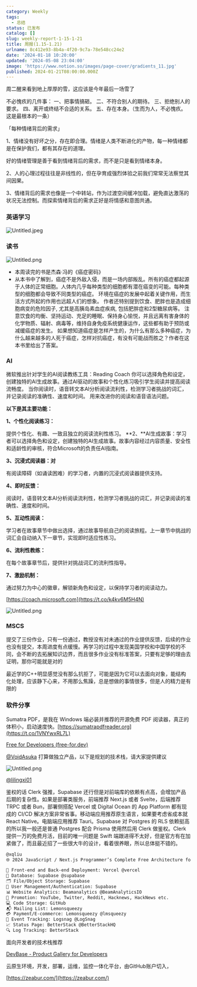 ```yaml
---
category: Weekly
tags:
  - 总结
status: 已发布
catalog: []
slug: weekly-report-1-15-1-21
title: 周报(1.15-1.21)
urlname: 8c412e93-8b4a-4f20-9c7a-78e548cc24e2
date: '2024-01-18 10:20:00'
updated: '2024-05-08 23:04:00'
image: 'https://www.notion.so/images/page-cover/gradients_11.jpg'
published: 2024-01-21T08:00:00.000Z
---
```


周二醒来看到地上厚厚的雪，这应该是今年最后一场雪了


不必愧疚的几件事：
一、把事情搞砸。
二、不符合别人的期待。
三、拒绝别人的要求。
四、离开或终结不合适的关系。
五、存在本身。（生而为人，不必愧疚。这是最根本的一条）


「每种情绪背后的需求」


1、情绪没有好坏之分，存在即合理。情绪是人类不断进化的产物，每一种情绪都是在保护我们，都有其存在的道理。


好的情绪管理是善于看到情绪背后的需求，而不是只是看到情绪本身。


2、人的心理过程往往是非线性的，但在孕育成强烈体验之前我们常常无法察觉其间因果。


3、情绪背后的需求也像是一个中转站，作为过渡空间缓冲加载，避免直达激荡的状况无法控制。而探索情绪背后的需求正好是将情感和意图共通。


### 英语学习


![Untitled.jpeg](https://prod-files-secure.s3.us-west-2.amazonaws.com/5d24fe63-e567-4804-86f9-9fdc62e13082/faec46dc-9da5-4799-b905-c316418f1168/Untitled.jpeg?X-Amz-Algorithm=AWS4-HMAC-SHA256&X-Amz-Content-Sha256=UNSIGNED-PAYLOAD&X-Amz-Credential=ASIAZI2LB46635J23KL2%2F20250408%2Fus-west-2%2Fs3%2Faws4_request&X-Amz-Date=20250408T053910Z&X-Amz-Expires=3600&X-Amz-Security-Token=IQoJb3JpZ2luX2VjEPb%2F%2F%2F%2F%2F%2F%2F%2F%2F%2FwEaCXVzLXdlc3QtMiJIMEYCIQCNdB01DhdIMg73AnkZCTpDg9j%2FXMa%2FEP17iLOUd%2BUk%2FwIhAP3Rnzvz9ZEoDsSA9bC8ZIz1pfkynfzmowwBK%2BJN%2FN%2FeKv8DCG8QABoMNjM3NDIzMTgzODA1IgxTmOUNqaRxB0vn%2FMwq3AN8ve4bYBNRQUKIOYWLFd0hktmOV%2F7Q%2FbFJSH%2FOHcJUwQwDyK0XseV6nbh32iHnr4uBZLKaDiMiXwOZZk%2FOiWsAYCbG1pu6nenr7bFOVhSlXy9s07SdK958HSy7bsiz4dWgnpI1qZPyslcxXJ78EplZ8igbe%2F%2FgzyhufYJCHX1sSrzYP7Ac5%2F9Xq5uxZLGZRniWf1l3CPDXAhLCe5hET4JcyLIO53XeU87gRd0fTM6lGKt5w3WI8l9LBg%2BvvAIEB3634q7dMGrMdSdwDv9o45YCMUeXUf9gtcOjB%2FHtxMVtIsLgBNyB0wUCtF3b%2FAoqbm%2FFZ0nZ%2Fk9PGvZVt5KaRGIRHrM5tnzVWfMmp7vU%2FRrtukLzf0QyEHAdPuHhMAcu%2FFwXisYPr7ZfluqDpJWHUlXRcmr3MifO3sctIXTD6JGDvO%2FEI6ZxsASep80NJg9hEKq2SFK3JR6h3a2DggEInDTz3s5H8b04o%2FuEQy2wvznGUueUflAfDcerCDzS5iMQWUBLfvr%2FfXIzfvHnzV7IBXLLaI%2F5a604ZCI6Pr7yNPcOvIjToeV4S4915OYt2Mz1RBEOar0Y4bTU57WlklfLBJ28h8HjY7sR7ctWs8o6EwvPS8pC6U5%2Byrp3Iov1sTDq6tK%2FBjqkAQxj0NRN4TNs4d4oixAE90IF8vrqBW22Oypth5CnSBxEr%2Fel1tFhXq1u5%2FjTqCuWxinpW%2B1xSzsM1flPfA9IoF5KRTRrzOC%2BpDyl9hZxBNKSM5Vo3QExa%2BauB%2FDo5wi%2FgE7ib8a6N0JTF8l%2FHplH6wJVA5q47kBAPmTH91u7cTpiu6%2FUeMBd7oA1KrVVqYIoFj0lwiZdmtPjLwLbWUmyj1mWowLk&X-Amz-Signature=fc90cd32738be85dc8f80a4615db64c8cdc09d19b322eb1fff4ebd2c30e853ef&X-Amz-SignedHeaders=host&x-id=GetObject)


### 读书


![Untitled.png](https://prod-files-secure.s3.us-west-2.amazonaws.com/5d24fe63-e567-4804-86f9-9fdc62e13082/08aff459-da99-4ed5-87c6-1f4c95b62ac3/Untitled.png?X-Amz-Algorithm=AWS4-HMAC-SHA256&X-Amz-Content-Sha256=UNSIGNED-PAYLOAD&X-Amz-Credential=ASIAZI2LB46635J23KL2%2F20250408%2Fus-west-2%2Fs3%2Faws4_request&X-Amz-Date=20250408T053910Z&X-Amz-Expires=3600&X-Amz-Security-Token=IQoJb3JpZ2luX2VjEPb%2F%2F%2F%2F%2F%2F%2F%2F%2F%2FwEaCXVzLXdlc3QtMiJIMEYCIQCNdB01DhdIMg73AnkZCTpDg9j%2FXMa%2FEP17iLOUd%2BUk%2FwIhAP3Rnzvz9ZEoDsSA9bC8ZIz1pfkynfzmowwBK%2BJN%2FN%2FeKv8DCG8QABoMNjM3NDIzMTgzODA1IgxTmOUNqaRxB0vn%2FMwq3AN8ve4bYBNRQUKIOYWLFd0hktmOV%2F7Q%2FbFJSH%2FOHcJUwQwDyK0XseV6nbh32iHnr4uBZLKaDiMiXwOZZk%2FOiWsAYCbG1pu6nenr7bFOVhSlXy9s07SdK958HSy7bsiz4dWgnpI1qZPyslcxXJ78EplZ8igbe%2F%2FgzyhufYJCHX1sSrzYP7Ac5%2F9Xq5uxZLGZRniWf1l3CPDXAhLCe5hET4JcyLIO53XeU87gRd0fTM6lGKt5w3WI8l9LBg%2BvvAIEB3634q7dMGrMdSdwDv9o45YCMUeXUf9gtcOjB%2FHtxMVtIsLgBNyB0wUCtF3b%2FAoqbm%2FFZ0nZ%2Fk9PGvZVt5KaRGIRHrM5tnzVWfMmp7vU%2FRrtukLzf0QyEHAdPuHhMAcu%2FFwXisYPr7ZfluqDpJWHUlXRcmr3MifO3sctIXTD6JGDvO%2FEI6ZxsASep80NJg9hEKq2SFK3JR6h3a2DggEInDTz3s5H8b04o%2FuEQy2wvznGUueUflAfDcerCDzS5iMQWUBLfvr%2FfXIzfvHnzV7IBXLLaI%2F5a604ZCI6Pr7yNPcOvIjToeV4S4915OYt2Mz1RBEOar0Y4bTU57WlklfLBJ28h8HjY7sR7ctWs8o6EwvPS8pC6U5%2Byrp3Iov1sTDq6tK%2FBjqkAQxj0NRN4TNs4d4oixAE90IF8vrqBW22Oypth5CnSBxEr%2Fel1tFhXq1u5%2FjTqCuWxinpW%2B1xSzsM1flPfA9IoF5KRTRrzOC%2BpDyl9hZxBNKSM5Vo3QExa%2BauB%2FDo5wi%2FgE7ib8a6N0JTF8l%2FHplH6wJVA5q47kBAPmTH91u7cTpiu6%2FUeMBd7oA1KrVVqYIoFj0lwiZdmtPjLwLbWUmyj1mWowLk&X-Amz-Signature=d913e3eae374975bd075d4c35689c3dc1116ed60e6ed371c00a33aeb6d528959&X-Amz-SignedHeaders=host&x-id=GetObject)

- 本周读完的书是杰森·冯的《癌症密码》
- 从本书中了解到，癌症不是外敌入侵，而是一场内部叛乱。所有的癌症都起源于人体的正常细胞。人体内几乎每种类型的细胞都有潜在癌变的可能。每种类型的细胞都会导致不同类型的癌症。
环境在癌症的发展中起着关键作用，而生活方式所起的作用也远超人们的想象。
作者还特别提到饮食、肥胖也是造成细胞病变的危险因子, 尤其是高胰岛素血症疾病, 包括肥胖症和2型糖尿病等。
注意饮食的均衡、坚持运动、充足的睡眠、保持身心愉悦，并且远离有害身体的化学物质、辐射、病毒等，维持自身免疫系统健康运作，这些都有助于预防或减缓癌症的发生。
如果想知道癌症是怎样产生的，为什么有那么多种癌症，为什么越来越多的人死于癌症，怎样对抗癌症，有没有可能战而胜之？作者在这本书里给出了答案。

### AI


微软推出针对学生的AI阅读教练工具：Reading Coach
你可以选择角色和设定，创建独特的AI生成故事。通过AI驱动的故事和个性化练习吸引学生阅读并提高阅读流畅度。
当你阅读时，语音转文本AI分析阅读流利性，检测学习者挑战的词汇，并记录阅读的准确性、速度和时间。
用来改进你的阅读和语音语法问题。


**以下是其主要功能：**


**1、个性化阅读练习：**


提供个性化、有趣、一致且独立的阅读流利性练习。
**2、**AI生成故事：学习者可以选择角色和设定，创建独特的AI生成故事。故事内容经过内容质量、安全性和适龄性的审核，符合Microsoft的负责任AI指南。


**3、沉浸式阅读器：对**


有阅读障碍（如诵读困难）的学习者，内置的沉浸式阅读器提供支持。


**4、即时反馈：**


阅读时，语音转文本AI分析阅读流利性，检测学习者挑战的词汇，并记录阅读的准确性、速度和时间。


**5、互动性阅读：**


学习者在故事章节中做出选择，通过故事导航自己的阅读旅程。上一章节中挑战的词汇会自动纳入下一章节，实现即时适应性练习。


**6、流利性教练：**


在每个故事章节后，提供针对挑战词汇的流利性指导。


**7、激励机制：**


通过努力为中心的徽章，解锁新角色和设定，以保持学习者的阅读动力。


[https://coach.microsoft.com](https://t.co/k4kv6M5H4N)


![Untitled.png](https://prod-files-secure.s3.us-west-2.amazonaws.com/5d24fe63-e567-4804-86f9-9fdc62e13082/8f53d036-0cfc-469d-a837-f15107675ae4/Untitled.png?X-Amz-Algorithm=AWS4-HMAC-SHA256&X-Amz-Content-Sha256=UNSIGNED-PAYLOAD&X-Amz-Credential=ASIAZI2LB46635J23KL2%2F20250408%2Fus-west-2%2Fs3%2Faws4_request&X-Amz-Date=20250408T053910Z&X-Amz-Expires=3600&X-Amz-Security-Token=IQoJb3JpZ2luX2VjEPb%2F%2F%2F%2F%2F%2F%2F%2F%2F%2FwEaCXVzLXdlc3QtMiJIMEYCIQCNdB01DhdIMg73AnkZCTpDg9j%2FXMa%2FEP17iLOUd%2BUk%2FwIhAP3Rnzvz9ZEoDsSA9bC8ZIz1pfkynfzmowwBK%2BJN%2FN%2FeKv8DCG8QABoMNjM3NDIzMTgzODA1IgxTmOUNqaRxB0vn%2FMwq3AN8ve4bYBNRQUKIOYWLFd0hktmOV%2F7Q%2FbFJSH%2FOHcJUwQwDyK0XseV6nbh32iHnr4uBZLKaDiMiXwOZZk%2FOiWsAYCbG1pu6nenr7bFOVhSlXy9s07SdK958HSy7bsiz4dWgnpI1qZPyslcxXJ78EplZ8igbe%2F%2FgzyhufYJCHX1sSrzYP7Ac5%2F9Xq5uxZLGZRniWf1l3CPDXAhLCe5hET4JcyLIO53XeU87gRd0fTM6lGKt5w3WI8l9LBg%2BvvAIEB3634q7dMGrMdSdwDv9o45YCMUeXUf9gtcOjB%2FHtxMVtIsLgBNyB0wUCtF3b%2FAoqbm%2FFZ0nZ%2Fk9PGvZVt5KaRGIRHrM5tnzVWfMmp7vU%2FRrtukLzf0QyEHAdPuHhMAcu%2FFwXisYPr7ZfluqDpJWHUlXRcmr3MifO3sctIXTD6JGDvO%2FEI6ZxsASep80NJg9hEKq2SFK3JR6h3a2DggEInDTz3s5H8b04o%2FuEQy2wvznGUueUflAfDcerCDzS5iMQWUBLfvr%2FfXIzfvHnzV7IBXLLaI%2F5a604ZCI6Pr7yNPcOvIjToeV4S4915OYt2Mz1RBEOar0Y4bTU57WlklfLBJ28h8HjY7sR7ctWs8o6EwvPS8pC6U5%2Byrp3Iov1sTDq6tK%2FBjqkAQxj0NRN4TNs4d4oixAE90IF8vrqBW22Oypth5CnSBxEr%2Fel1tFhXq1u5%2FjTqCuWxinpW%2B1xSzsM1flPfA9IoF5KRTRrzOC%2BpDyl9hZxBNKSM5Vo3QExa%2BauB%2FDo5wi%2FgE7ib8a6N0JTF8l%2FHplH6wJVA5q47kBAPmTH91u7cTpiu6%2FUeMBd7oA1KrVVqYIoFj0lwiZdmtPjLwLbWUmyj1mWowLk&X-Amz-Signature=dd11e1e61138bb0e669523f92b797fc6a76ab6a8ba982204d7af84f0bf93f0f6&X-Amz-SignedHeaders=host&x-id=GetObject)


### MSCS


提交了三份作业，只有一份通过，教授没有对未通过的作业提供反馈，后续的作业也没有提交，本周进度有点缓慢。再学习的过程中发现美国学校和中国学校的不同，会不断的去拓展知识边界，而且很多作业没有标准答案，只要有足够的理由去证明，那你可能就是对的


最近学的C++明显感觉没有那么抗拒了，可能是因为它可以去面向对象，能结构化处理，应该静下心来，不用那么焦躁，总是想做的事情很多，但是人的精力是有限的


### 软件分享


Sumatra PDF，是我在 Windows 端必装并推荐的开源免费 PDF 阅读器，真正的体积小，启动速度快。[https://sumatrapdfreader.org](https://t.co/1VNYwxRL7L)


[Free for Developers (free-for.dev)](https://free-for.dev/#/)


[@VoidAsuka](https://twitter.com/VoidAsuka) 打算做独立产品，以下是规划的技术栈，请大家提供建议


![Untitled.png](https://prod-files-secure.s3.us-west-2.amazonaws.com/5d24fe63-e567-4804-86f9-9fdc62e13082/93561a3c-b2bc-4a43-bbc5-67e3f740ed5e/Untitled.png?X-Amz-Algorithm=AWS4-HMAC-SHA256&X-Amz-Content-Sha256=UNSIGNED-PAYLOAD&X-Amz-Credential=ASIAZI2LB46635J23KL2%2F20250408%2Fus-west-2%2Fs3%2Faws4_request&X-Amz-Date=20250408T053910Z&X-Amz-Expires=3600&X-Amz-Security-Token=IQoJb3JpZ2luX2VjEPb%2F%2F%2F%2F%2F%2F%2F%2F%2F%2FwEaCXVzLXdlc3QtMiJIMEYCIQCNdB01DhdIMg73AnkZCTpDg9j%2FXMa%2FEP17iLOUd%2BUk%2FwIhAP3Rnzvz9ZEoDsSA9bC8ZIz1pfkynfzmowwBK%2BJN%2FN%2FeKv8DCG8QABoMNjM3NDIzMTgzODA1IgxTmOUNqaRxB0vn%2FMwq3AN8ve4bYBNRQUKIOYWLFd0hktmOV%2F7Q%2FbFJSH%2FOHcJUwQwDyK0XseV6nbh32iHnr4uBZLKaDiMiXwOZZk%2FOiWsAYCbG1pu6nenr7bFOVhSlXy9s07SdK958HSy7bsiz4dWgnpI1qZPyslcxXJ78EplZ8igbe%2F%2FgzyhufYJCHX1sSrzYP7Ac5%2F9Xq5uxZLGZRniWf1l3CPDXAhLCe5hET4JcyLIO53XeU87gRd0fTM6lGKt5w3WI8l9LBg%2BvvAIEB3634q7dMGrMdSdwDv9o45YCMUeXUf9gtcOjB%2FHtxMVtIsLgBNyB0wUCtF3b%2FAoqbm%2FFZ0nZ%2Fk9PGvZVt5KaRGIRHrM5tnzVWfMmp7vU%2FRrtukLzf0QyEHAdPuHhMAcu%2FFwXisYPr7ZfluqDpJWHUlXRcmr3MifO3sctIXTD6JGDvO%2FEI6ZxsASep80NJg9hEKq2SFK3JR6h3a2DggEInDTz3s5H8b04o%2FuEQy2wvznGUueUflAfDcerCDzS5iMQWUBLfvr%2FfXIzfvHnzV7IBXLLaI%2F5a604ZCI6Pr7yNPcOvIjToeV4S4915OYt2Mz1RBEOar0Y4bTU57WlklfLBJ28h8HjY7sR7ctWs8o6EwvPS8pC6U5%2Byrp3Iov1sTDq6tK%2FBjqkAQxj0NRN4TNs4d4oixAE90IF8vrqBW22Oypth5CnSBxEr%2Fel1tFhXq1u5%2FjTqCuWxinpW%2B1xSzsM1flPfA9IoF5KRTRrzOC%2BpDyl9hZxBNKSM5Vo3QExa%2BauB%2FDo5wi%2FgE7ib8a6N0JTF8l%2FHplH6wJVA5q47kBAPmTH91u7cTpiu6%2FUeMBd7oA1KrVVqYIoFj0lwiZdmtPjLwLbWUmyj1mWowLk&X-Amz-Signature=10fb094f3d1d5de943a232306ac0bead62099ac0ba2c62434f5ebc3b8ee860a0&X-Amz-SignedHeaders=host&x-id=GetObject)


[@lilingxi01](https://twitter.com/lilingxi01)


鉴权的话 Clerk 强推，Supabase 还行但是对前端库的依赖有点高，会增加产品后期的复杂性。如果是部署类服务，前端推荐 Next.js 或者 Svelte，后端推荐 TRPC 或者 Bun，部署侧搭配 Vercel 或 Digital Ocean 的 App Platform 都有现成的 CI/CD 解决方案非常省事。移动端应用推荐原生语言，如果要考虑省成本就 React Native。电脑端应用推荐 Tauri。Supabase 对 Postgres 的 RLS 依赖挺高的所以我一般还是普通 Postgres 配合 Prisma 使用然后用 Clerk 做鉴权。Clerk 提供一万的免费月活，目前的唯一问题是 Swift 端跟进得不太好，但是官方有在加紧做了，而且最近招了一些很大牛的设计，看着很养眼，所以总体挺不错的。


```markdown
@xqliu
🌐 2024 JavaScript / Next.js Programmer’s Complete Free Architecture for solo entrepreneur:

🔧 Front-end and Back-end Deployment: Vercel @vercel
💾 Database: Supabase @supabase
🗂️ File/Object Storage: Supabase
👥 User Management/Authentication: Supabase
📊 Website Analytics: Beamanalytics @BeamAnalyticsIO
📣 Promotion: YouTube, Twitter, Reddit, Hacknews, HackNews etc. 
💻 Code Storage: GitHub
📬 Mailing List: Lemonsqueezy
💳 Payment/E-commerce: Lemonsqueezy @lmsqueezy
📌 Event Tracking: Logsnag @LogSnag
📈 Status Page: BetterStack @BetterStackHQ
🔍 Log Tracking: BetterStack
```


面向开发者的技术栈推荐


[DevBase - Product Gallery for Developers](https://devbase.fyi/)


云原生环境，开发，部署，运维，监控一体化平台，由GitHub账户切入，


[https://zeabur.com/](https://zeabur.com/)

